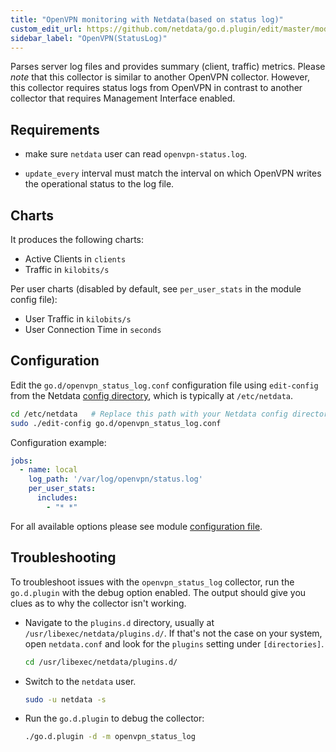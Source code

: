 ```yaml
---
title: "OpenVPN monitoring with Netdata(based on status log)"
custom_edit_url: https://github.com/netdata/go.d.plugin/edit/master/modules/openvpn_status_log/README.md
sidebar_label: "OpenVPN(StatusLog)"
---
```




Parses server log files and provides summary (client, traffic) metrics. Please *note* that this collector is similar to
another OpenVPN collector. However, this collector requires status logs from OpenVPN in contrast to another collector
that requires Management Interface enabled.

## Requirements

- make sure `netdata` user can read `openvpn-status.log`.

- `update_every` interval must match the interval on which OpenVPN writes the operational status to the log file.

## Charts

It produces the following charts:

- Active Clients in `clients`
- Traffic in `kilobits/s`

Per user charts (disabled by default, see `per_user_stats` in the module config file):

- User Traffic in `kilobits/s`
- User Connection Time in `seconds`

## Configuration

Edit the `go.d/openvpn_status_log.conf` configuration file using `edit-config` from the
Netdata [config directory](/docs/configure/nodes), which is typically at `/etc/netdata`.

```bash
cd /etc/netdata   # Replace this path with your Netdata config directory, if different
sudo ./edit-config go.d/openvpn_status_log.conf
```

Configuration example:

```yaml
jobs:
  - name: local
    log_path: '/var/log/openvpn/status.log'
    per_user_stats:
      includes:
        - "* *"
```

For all available options please see
module [configuration file](https://github.com/netdata/go.d.plugin/blob/master/config/go.d/openvpn_status_log.conf).

## Troubleshooting

To troubleshoot issues with the `openvpn_status_log` collector, run the `go.d.plugin` with the debug option enabled. The
output should give you clues as to why the collector isn't working.

- Navigate to the `plugins.d` directory, usually at `/usr/libexec/netdata/plugins.d/`. If that's not the case on
  your system, open `netdata.conf` and look for the `plugins` setting under `[directories]`.

  ```bash
  cd /usr/libexec/netdata/plugins.d/
  ```

- Switch to the `netdata` user.

  ```bash
  sudo -u netdata -s
  ```

- Run the `go.d.plugin` to debug the collector:

  ```bash
  ./go.d.plugin -d -m openvpn_status_log
  ```
